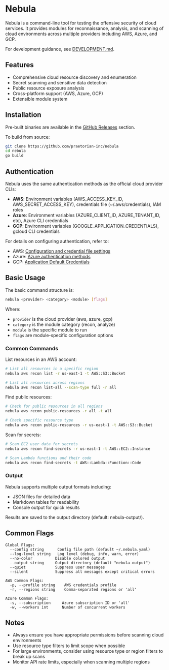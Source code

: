 # Nebula

Nebula is a command-line tool for testing the offensive security of cloud services. It provides modules for reconnaissance, analysis, and scanning of cloud environments across multiple providers including AWS, Azure, and GCP.

For development guidance, see [DEVELOPMENT.md](DEVELOPMENT.md).

## Features

- Comprehensive cloud resource discovery and enumeration
- Secret scanning and sensitive data detection
- Public resource exposure analysis
- Cross-platform support (AWS, Azure, GCP)
- Extensible module system

## Installation

Pre-built binaries are available in the [GitHub Releases](https://github.com/praetorian-inc/nebula/releases) section.

To build from source:
```bash
git clone https://github.com/praetorian-inc/nebula
cd nebula
go build
```

## Authentication

Nebula uses the same authentication methods as the official cloud provider CLIs:

- **AWS**: Environment variables (AWS_ACCESS_KEY_ID, AWS_SECRET_ACCESS_KEY), credentials file (~/.aws/credentials), IAM roles
- **Azure**: Environment variables (AZURE_CLIENT_ID, AZURE_TENANT_ID, etc), Azure CLI credentials
- **GCP**: Environment variables (GOOGLE_APPLICATION_CREDENTIALS), gcloud CLI credentials

For details on configuring authentication, refer to:
- AWS: [Configuration and credential file settings](https://docs.aws.amazon.com/cli/latest/userguide/cli-configure-files.html)
- Azure: [Azure authentication methods](https://learn.microsoft.com/en-us/cli/azure/authenticate-azure-cli#sign-into-azure-with-azure-cli)
- GCP: [Application Default Credentials](https://cloud.google.com/docs/authentication/application-default-credentials)

## Basic Usage

The basic command structure is:

```bash
nebula <provider> <category> <module> [flags]
```

Where:
- `provider` is the cloud provider (aws, azure, gcp)
- `category` is the module category (recon, analyze)  
- `module` is the specific module to run
- `flags` are module-specific configuration options

### Common Commands

List resources in an AWS account:
```bash
# List all resources in a specific region
nebula aws recon list -r us-east-1 -t AWS::S3::Bucket

# List all resources across regions
nebula aws recon list-all --scan-type full -r all
```

Find public resources:
```bash
# Check for public resources in all regions  
nebula aws recon public-resources -r all -t all

# Check specific resource type
nebula aws recon public-resources -r us-east-1 -t AWS::S3::Bucket
```

Scan for secrets:
```bash
# Scan EC2 user data for secrets
nebula aws recon find-secrets -r us-east-1 -t AWS::EC2::Instance

# Scan Lambda functions and their code
nebula aws recon find-secrets -t AWS::Lambda::Function::Code
```

### Output

Nebula supports multiple output formats including:
- JSON files for detailed data
- Markdown tables for readability
- Console output for quick results

Results are saved to the output directory (default: nebula-output/).

## Common Flags

```
Global Flags:
  --config string      Config file path (default ~/.nebula.yaml) 
  --log-level string   Log level (debug, info, warn, error)
  --no-color          Disable colored output
  --output string     Output directory (default "nebula-output")
  --quiet             Suppress user messages
  --silent            Suppress all messages except critical errors

AWS Common Flags:
  -p, --profile string    AWS credentials profile
  -r, --regions string    Comma-separated regions or 'all'
  
Azure Common Flags:
  -s, --subscription     Azure subscription ID or 'all'
  -w, --workers int      Number of concurrent workers
```

## Notes

- Always ensure you have appropriate permissions before scanning cloud environments
- Use resource type filters to limit scope when possible
- For large environments, consider using resource type or region filters to break up scans
- Monitor API rate limits, especially when scanning multiple regions